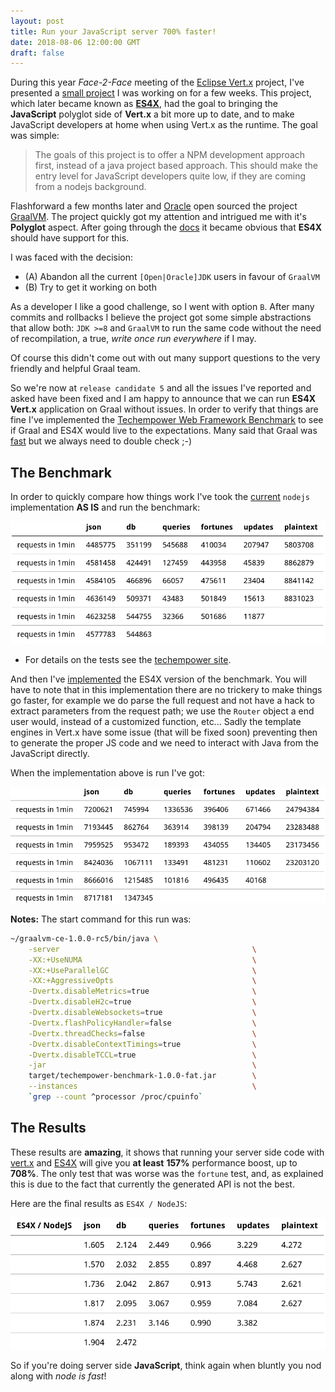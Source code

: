 ```yaml
---
layout: post
title: Run your JavaScript server 700% faster!
date: 2018-08-06 12:00:00 GMT
draft: false
---
```


During this year *Face-2-Face* meeting of the [Eclipse Vert.x](https://vertx.io) project, I've presented a [small project](https://reactiverse.io/es4x/) I was working on for a few weeks. This project, which later became known as [**ES4X**](https://reactiverse.io/es4x/), had the goal to bringing the **JavaScript** polyglot side of **Vert.x** a bit more up to date, and to make JavaScript developers at home when using Vert.x as the runtime. The goal was simple:

> The goals of this project is to offer a NPM development approach first, instead of a java project based approach. This should make the entry level for JavaScript developers quite low, if they are coming from a nodejs background.

Flashforward a few months later and [Oracle](https://oracle.com) open sourced the project [GraalVM](http://http://www.graalvm.org/). The project quickly got my attention and intrigued me with it's **Polyglot** aspect. After going through the [docs](http://www.graalvm.org/docs/reference-manual/polyglot/) it became obvious that **ES4X** should have support for this.

I was faced with the decision:

* (A) Abandon all the current `[Open|Oracle]JDK` users in favour of `GraalVM`
* (B) Try to get it working on both

As a developer I like a good challenge, so I went with option `B`. After many commits and rollbacks I believe the project got some simple abstractions that allow both: `JDK >=8` and `GraalVM` to run the same code without the need of recompilation, a true, *write once run everywhere* if I may.

Of course this didn't come out with out many support questions to the very friendly and helpful Graal team.

So we're now at `release candidate 5` and all the issues I've reported and asked have been fixed and I am happy to announce that we can run **ES4X Vert.x** application on Graal without issues. In order to verify that things are fine I've implemented the [Techempower Web Framework Benchmark](https://www.techempower.com/benchmarks/) to see if Graal and ES4X would live to the expectations. Many said that Graal was [fast](https://www.forbes.com/sites/oracle/2018/04/18/graalvm-1-0-gives-developers-a-speedy-polyglot-runtime-and-helps-twitter-save-money) but we always need to double check ;-)

## The Benchmark

In order to quickly compare how things work I've took the [current](https://github.com/TechEmpower/FrameworkBenchmarks/tree/12813e17af4d841cea4c6d5f017eabc1e57b0611/frameworks/JavaScript/nodejs) `nodejs` implementation **AS IS** and run the benchmark:

![nodejs-benchmark-201808](/assets/images/blog/nodejs-benchmark-201808.png)

* For details on the tests see the [techempower site](https://www.techempower.com/benchmarks/#section=code).

And then I've [implemented](https://github.com/reactiverse/es4x/tree/develop/examples/techempower) the ES4X version of the benchmark. You will have to note that in this implementation there are no trickery to make things go faster, for example we do parse the full request and not have a hack to extract parameters from the request path; we use the `Router` object a end user would, instead of a customized function, etc... Sadly the template engines in Vert.x have some issue (that will be fixed soon) preventing then to generate the proper JS code and we need to interact with Java from the JavaScript directly.

When the implementation above is run I've got:

![vertx-es4x-benchmark-201808](/assets/images/blog/vertx-es4x-benchmark-201808.png)

**Notes:** The start command for this run was:

```sh
~/graalvm-ce-1.0.0-rc5/bin/java \
    -server                                           \
    -XX:+UseNUMA                                      \
    -XX:+UseParallelGC                                \
    -XX:+AggressiveOpts                               \
    -Dvertx.disableMetrics=true                       \
    -Dvertx.disableH2c=true                           \
    -Dvertx.disableWebsockets=true                    \
    -Dvertx.flashPolicyHandler=false                  \
    -Dvertx.threadChecks=false                        \
    -Dvertx.disableContextTimings=true                \
    -Dvertx.disableTCCL=true                          \
    -jar                                              \
    target/techempower-benchmark-1.0.0-fat.jar        \
    --instances                                       \
    `grep --count ^processor /proc/cpuinfo`
```

## The Results

These results are **amazing**, it shows that running your server side code with [vert.x](https://vertx.io) and [ES4X](https://reactiverse.io/es4x/) will give you **at least** **157%** performance boost, up to **708%**. The only test that was worse was the `fortune` test, and, as explained this is due to the fact that currently the generated API is not the best.

Here are the final results as `ES4X / NodeJS`:

![es4x-vs-nodejs-benchmark-201808](/assets/images/blog/es4x-vs-nodejs-benchmark-201808.png)

So if you're doing server side **JavaScript**, think again when bluntly you nod along with *node is fast*!
